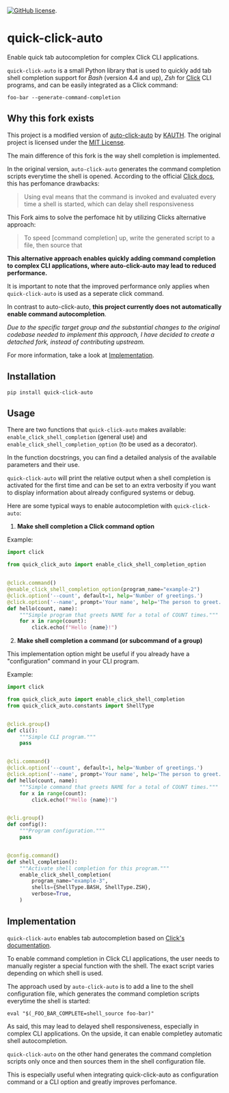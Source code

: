 [![GitHub license](https://img.shields.io/github/license/KAUTH/auto-click-auto)](https://github.com/KAUTH/auto-click-auto/blob/master/LICENSE).

# quick-click-auto
Enable quick tab autocompletion for complex Click CLI applications. 

`quick-click-auto` is a small Python library that is used to quickly add tab shell completion support for
_Bash_ (version 4.4 and up), _Zsh_ for [Click](https://click.palletsprojects.com/en/8.1.x/#) CLI programs, and can be easily integrated as a Click command: 
```commandline
foo-bar --generate-command-completion 
```

## Why this fork exists
This project is a modified version of [auto-click-auto](https://github.com/KAUTH/auto-click-auto) by [KAUTH](https://github.com/KAUTH).
The original project is licensed under the [MIT License](https://github.com/nimrod-a/quick-click-auto/blob/main/LICENSE).

The main difference of this fork is the way shell completion is implemented.  

In the original version, `auto-click-auto` generates the command completion scripts everytime the shell is opened.
According to the official [Click docs](https://click.palletsprojects.com/en/stable/shell-completion/#enabling-completion), this has perfomance drawbacks: 
> Using eval means that the command is invoked and evaluated every time a shell is started, which can delay shell responsiveness

 This Fork aims to solve the perfomace hit by utilizing Clicks alternative approach:
> To speed [command completion] up, write the generated script to a file, then source that

**This alternative approach enables quickly adding command completion to complex CLI applications, where auto-click-auto may lead to reduced performance.**

It is important to note that the improved performance only applies when `quick-click-auto` is used as a seperate click command. 

In contrast to auto-click-auto, **this project currently does not automatically enable command autocompletion**. 

*Due to the specific target group and the substantial changes to the original codebase needed to implement this approach, I have decided to create a detached fork, instead of contributing upstream.*

For more information, take a look at [Implementation](#implementation).

## Installation
```commandline
pip install quick-click-auto
```

## Usage
There are two functions that `quick-click-auto` makes available: `enable_click_shell_completion` (general use)
and `enable_click_shell_completion_option` (to be used as a decorator).

In the function docstrings, you can find a detailed analysis of the available parameters and their use.

`quick-click-auto` will print the relative output when a shell completion is activated for the first time and can be
set to an extra verbosity if you want to display information about already configured systems or debug.

Here are some typical ways to enable autocompletion with `quick-click-auto`:


1) **Make shell completion a Click command option**

Example:
```python
import click

from quick_click_auto import enable_click_shell_completion_option


@click.command()
@enable_click_shell_completion_option(program_name="example-2")
@click.option('--count', default=1, help='Number of greetings.')
@click.option('--name', prompt='Your name', help='The person to greet.')
def hello(count, name):
    """Simple program that greets NAME for a total of COUNT times."""
    for x in range(count):
        click.echo(f"Hello {name}!")
```

2) **Make shell completion a command (or subcommand of a group)**

This implementation option might be useful if you already have a "configuration" command in your CLI program.

Example:
```python
import click

from quick_click_auto import enable_click_shell_completion
from quick_click_auto.constants import ShellType


@click.group()
def cli():
    """Simple CLI program."""
    pass


@cli.command()
@click.option('--count', default=1, help='Number of greetings.')
@click.option('--name', prompt='Your name', help='The person to greet.')
def hello(count, name):
    """Simple command that greets NAME for a total of COUNT times."""
    for x in range(count):
        click.echo(f"Hello {name}!")


@cli.group()
def config():
    """Program configuration."""
    pass


@config.command()
def shell_completion():
    """Activate shell completion for this program."""
    enable_click_shell_completion(
        program_name="example-3",
        shells={ShellType.BASH, ShellType.ZSH},
        verbose=True,
    )
```


## Implementation
`quick-click-auto` enables tab autocompletion based on [Click's documentation](https://click.palletsprojects.com/en/8.1.x/shell-completion/).

To enable command completion in Click CLI applications, the user needs to manually register a special function with the shell. The exact script varies depending on which shell is used.

The approach used by  `auto-click-auto` is to add a line to the shell configuration file, which generates the command completion scripts everytime the shell is started: 
```commandline
eval "$(_FOO_BAR_COMPLETE=shell_source foo-bar)"
```
As said, this may lead to delayed shell responsiveness, especially in complex CLI applications. On the upside, it can enable completley automatic shell autocompletion.

`quick-click-auto` on the other hand generates the command completion scripts only once and then sources them in the shell configuration file.

This is especially useful when integrating quick-click-auto as configuration command or a CLI option and greatly improves perfomance. 